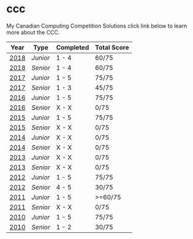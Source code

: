 # ccc
My Canadian Computing Competition Solutions click link below to learn more about the CCC.

| **Year**  |  **Type**  |  **Completed**  | **Total Score**
|---|---|---|---
| [2018](../master/2018) |  *Junior* | 1 - 4  | 60/75
| [2018](../master/2018) |  *Senior* | 1 - 4  | 60/75
| [2017](../master/2017) |  *Junior* | 1 - 5  | 75/75
| [2017](../master/2017) |  *Senior* | 1 - 3  | 45/75
| [2016](../master/2016) |  *Junior* | 1 - 5  | 75/75
| [2016](../master/2016) |  *Senior* | X - X  | 0/75
| [2015](../master/2015) |  *Junior* | 1 - 5  | 75/75
| [2015](../master/2015) |  *Senior* | X - X  | 0/75
| [2014](../master/2014) |  *Junior* | X - X  | 0/75
| [2014](../master/2014) |  *Senior* | X - X  | 0/75
| [2013](../master/2013) |  *Junior* | X - X  | 0/75
| [2013](../master/2013) |  *Senior* | X - X  | 0/75
| [2012](../master/2012) |  *Junior* | 1 - 5  | 75/75
| [2012](../master/2012) |  *Senior* | 4 - 5  | 30/75
| [2011](../master/2011) |  *Junior* | 1 - 5  | >=60/75
| [2011](../master/2011) |  *Senior* | X - X  | 0/75
| [2010](../master/2010) |  *Junior* | 1 - 5  | 75/75
| [2010](../master/2010) |  *Senior* | 1 - 2  | 30/75
